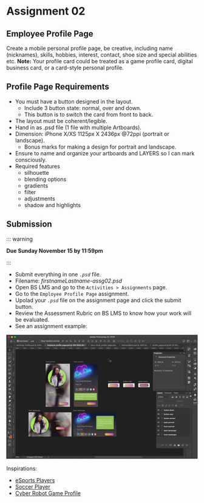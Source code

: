 # Assignment 02  

## Employee Profile Page

Create a mobile personal profile page, be creative, including name (nicknames), skills, hobbies, interest, contact, shoe size and special abilities etc. **Note:** Your profile card could be treated as a game profile card, digital business card, or a card-style personal profile. 


## Profile Page Requirements

- You must have a button designed in the layout.
    - Include 3 button state: normal, over and down. 
    - This button is to switch the card from front to back. 
- The layout must be coherent/legible.
- Hand in as .psd file (1 file with multiple Artboards).
- Dimension: iPhone X/XS 1125px X 2436px @72ppi (portrait or landscape).
     - Bonus marks for making a design for portrait and landscape.
- Ensure to name and organize your artboards and LAYERS so I can mark consciously.
- Required features
    - silhouette
    - blending options
    - gradients
    - filter
    - adjustments
    - shadow and highlights


## Submission

::: warning

**Due Sunday November 15 by 11:59pm**

:::

- Submit everything in one _`.psd`_ file.
- Filename: *firstnameLastname-assg02.psd*
- Open BS LMS and go to the `Activities > Assignments` page.
- Go to the `Employee Profile Page` assignment.
- Upolad your _`.psd`_ file on the assignment page and click the submit button.
- Review the Assessment Rubric on BS LMS to know how your work will be evaluated.
- See an assignment example: 

![Assignment 02 Example](../assets/assg02-example.png)

Inspirations: 
- [eSports Players](https://cdn.dribbble.com/users/894730/screenshots/3941317/dribbble_canvas.png)
- [Soccer Player](https://montreal-mp7static.mlsdigital.net/mp6/Cabrera_Page_EN.jpg)
- [Cyber Robot Game Profile](https://cdn.dribbble.com/users/824097/screenshots/6013675/cyber-robot---game.jpg)